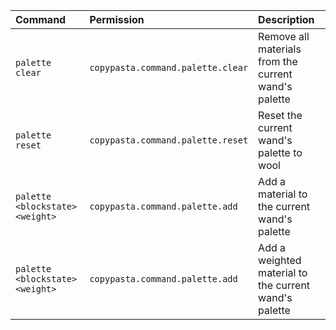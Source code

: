 | Command | Permission | Description |
| :------ | :--------- | :---------- |
| `palette clear` | `copypasta.command.palette.clear` | Remove all materials from the current wand's palette |
| `palette reset` | `copypasta.command.palette.reset` | Reset the current wand's palette to wool |
| `palette <blockstate> <weight>` | `copypasta.command.palette.add` | Add a material to the current wand's palette |
| `palette <blockstate> <weight>` | `copypasta.command.palette.add` | Add a weighted material to the current wand's palette |